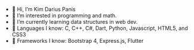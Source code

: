 - 👋 Hi, I’m Kim Darius Panis
- 👀 I’m interested in programming and math. 
- 🌱 I’m currently learning data structures in web dev. 
- 🔧 Languages I know: C, C++, C#, Dart, Python, Javascript, HTML5, and CSS3
- 🥽 Frameworks I know: Bootstrap 4, Express.js, Flutter
<!---
WhooperDar/WhooperDar is a ✨ special ✨ repository because its `README.md` (this file) appears on your GitHub profile.
You can click the Preview link to take a look at your changes.
--->

